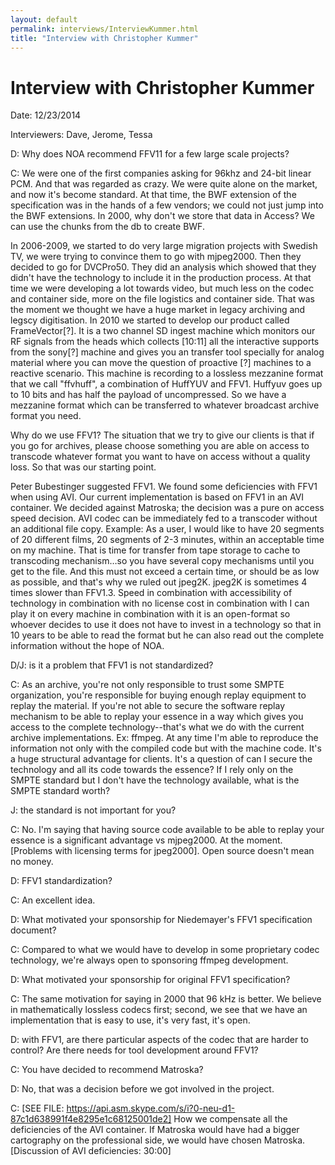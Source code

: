 ```yaml
---
layout: default
permalink: interviews/InterviewKummer.html
title: "Interview with Christopher Kummer"
---
```


# Interview with Christopher Kummer

Date: 12/23/2014

Interviewers: Dave, Jerome, Tessa

D: Why does NOA recommend FFV11 for a few large scale projects?

C: We were one of the first companies asking for 96khz and 24-bit linear PCM. And that was regarded as crazy.  We were quite alone on the market, and now it's become standard. At that time, the BWF extension of the specification was in the hands of a few vendors; we could not just jump into the BWF extensions. In 2000, why don't we store that data in Access? We can use the chunks from the db to create BWF.

In 2006-2009, we started to do very large migration projects with Swedish TV, we were trying to convince them to go with mjpeg2000. Then they decided to go for DVCPro50.  They did an analysis which showed that they didn't have the technology to include it in the production process.  At that time we were developing a lot towards video, but much less on the codec and container side, more on the file logistics and container side. That was the moment we thought we have a huge market in legacy archiving and legscy digitisation.  In 2010 we started to develop our product called FrameVector[?]. It is a two channel SD ingest machine which monitors our RF signals from the heads which collects [10:11] all the interactive supports from the sony[?] machine and gives you an transfer tool specially for analog material where you can move the question of proactive [?] machines to a reactive scenario. This machine is recording to a lossless mezzanine format that we call "ffvhuff", a combination of HuffYUV and FFV1.  Huffyuv goes up to 10 bits and has half the payload of uncompressed. So we have a mezzanine format which can be transferred to whatever broadcast archive format you need.

Why do we use FFV1? The situation that we try to give our clients is that if you go for archives, please choose something you are able on access to transcode whatever format you want to have on access without a quality loss.  So that was our starting point.

Peter Bubestinger suggested FFV1.  We found some deficiencies with FFV1 when using AVI. Our current implementation is based on FFV1 in an AVI container.  We decided against Matroska; the decision was a pure on access speed decision. AVI codec can be immediately fed to a transcoder without an additional file copy.  Example: As a user, I would like to have 20 segments of 20 different films, 20 segments of 2-3 minutes, within an acceptable time on my machine.  That is time for transfer from tape storage to cache to transcoding mechanism…so you have several copy mechanisms until you get to the file. And this must not exceed a certain time, or should be as low as possible, and that's why we ruled out jpeg2K. jpeg2K is sometimes 4 times slower than FFV1.3.  Speed in combination with accessibility of technology in combination with no license cost in combination with I can play it on every machine in combination with it is an open-format so whoever decides to use it does not have to invest in a technology so that in 10 years to be able to read the format but he can also read out the complete information without the hope of NOA.

D/J: is it a problem that FFV1 is not standardized?

C: As an archive, you're not only responsible to trust some SMPTE organization, you're responsible for buying enough replay equipment to replay the material. If you're not able to secure the software replay mechanism to be able to replay your essence in a way which gives you access to the complete technology--that's what we do with the current archive implementations. Ex: ffmpeg.  At any time I'm able to reproduce the information not only with the compiled code but with the machine code. It's a huge structural advantage for clients.  It's a question of can I secure the technology and all its code towards the essence?  If I rely only on the SMPTE standard but I don't have the technology available, what is the SMPTE standard worth?

J:  the standard is not important for you?

C:  No.  I'm saying that having source code available to be able to replay your essence is a significant advantage vs mjpeg2000. At the moment. [Problems with licensing terms for jpeg2000].  Open source doesn't mean no money.

D: FFV1 standardization?

C: An excellent idea.

D: What motivated your sponsorship for Niedemayer's FFV1 specification document?

C: Compared to what we would have to develop in some proprietary codec technology, we're always open to sponsoring ffmpeg development.

D: What motivated your sponsorship for original FFV1 specification?

C: The same motivation for saying in 2000 that 96 kHz is better. We believe in mathematically lossless codecs first; second, we see that we have an implementation that is easy to use, it's very fast, it's open.

D: with FFV1, are there particular aspects of the codec that are harder to control? Are there needs for tool development around FFV1?

C: You have decided to recommend Matroska?

D: No, that was a decision before we got involved in the project.

C:  [SEE FILE:  https://api.asm.skype.com/s/i?0-neu-d1-87c1d638991f4e8295e1c68125001de2]
How we compensate all the deficiencies of the AVI container.  If Matroska would have had a bigger cartography on the professional side, we would have chosen Matroska.
[Discussion of AVI deficiencies: 30:00]

